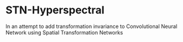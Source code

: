 # STN-Hyperspectral
In an attempt to add transformation invariance to Convolutional Neural Network using Spatial Transformation Networks
